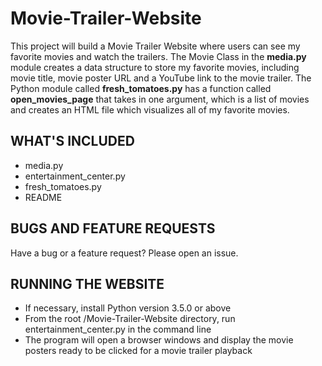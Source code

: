 # Movie-Trailer-Website
This project will build a Movie Trailer Website where users can see my favorite movies and watch the trailers.
The Movie Class in the **media.py** module creates a data structure to store my favorite movies, including movie title, movie poster URL and a YouTube link to the movie trailer.
The Python module called **fresh_tomatoes.py** has a function called **open_movies_page** that takes in one argument, which is a list of movies and creates an HTML file which visualizes all of my favorite movies.

## WHAT'S INCLUDED
* media.py
* entertainment_center.py
* fresh_tomatoes.py
* README

## BUGS AND FEATURE REQUESTS
Have a bug or a feature request? Please open an issue.

## RUNNING THE WEBSITE
* If necessary, install Python version 3.5.0 or above
* From the root /Movie-Trailer-Website directory, run entertainment_center.py in the command line
* The program will open a browser windows and display the movie posters ready to be clicked for a movie trailer playback

